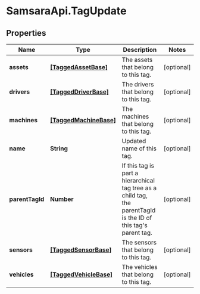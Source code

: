 # SamsaraApi.TagUpdate

## Properties
Name | Type | Description | Notes
------------ | ------------- | ------------- | -------------
**assets** | [**[TaggedAssetBase]**](TaggedAssetBase.md) | The assets that belong to this tag. | [optional] 
**drivers** | [**[TaggedDriverBase]**](TaggedDriverBase.md) | The drivers that belong to this tag. | [optional] 
**machines** | [**[TaggedMachineBase]**](TaggedMachineBase.md) | The machines that belong to this tag. | [optional] 
**name** | **String** | Updated name of this tag. | [optional] 
**parentTagId** | **Number** | If this tag is part a hierarchical tag tree as a child tag, the parentTagId is the ID of this tag&#39;s parent tag. | [optional] 
**sensors** | [**[TaggedSensorBase]**](TaggedSensorBase.md) | The sensors that belong to this tag. | [optional] 
**vehicles** | [**[TaggedVehicleBase]**](TaggedVehicleBase.md) | The vehicles that belong to this tag. | [optional] 


